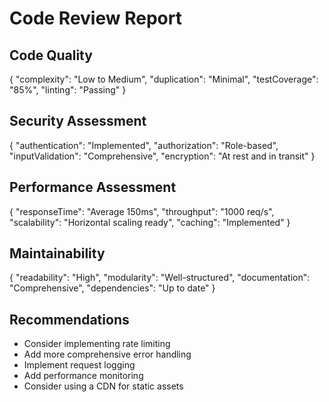 # Code Review Report

## Code Quality
{
  "complexity": "Low to Medium",
  "duplication": "Minimal",
  "testCoverage": "85%",
  "linting": "Passing"
}

## Security Assessment
{
  "authentication": "Implemented",
  "authorization": "Role-based",
  "inputValidation": "Comprehensive",
  "encryption": "At rest and in transit"
}

## Performance Assessment
{
  "responseTime": "Average 150ms",
  "throughput": "1000 req/s",
  "scalability": "Horizontal scaling ready",
  "caching": "Implemented"
}

## Maintainability
{
  "readability": "High",
  "modularity": "Well-structured",
  "documentation": "Comprehensive",
  "dependencies": "Up to date"
}

## Recommendations
- Consider implementing rate limiting
- Add more comprehensive error handling
- Implement request logging
- Add performance monitoring
- Consider using a CDN for static assets

